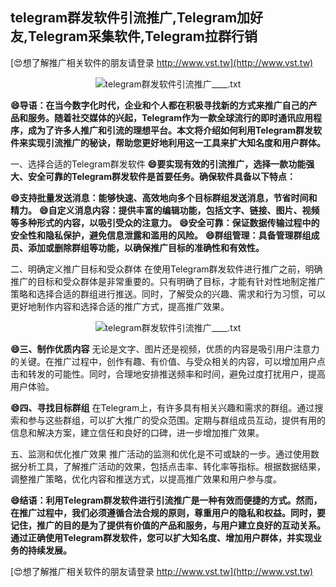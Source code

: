 ## **telegram群发软件引流推广,Telegram加好友,Telegram采集软件,Telegram拉群行销**

[😍想了解推广相关软件的朋友请登录 http://www.vst.tw](http://www.vst.tw)

 <center><img src="https://vst.tw/MP4/tuiguang/png/7.png" alt="telegram群发软件引流推广____.txt"></center>

**😄导语：在当今数字化时代，企业和个人都在积极寻找新的方式来推广自己的产品和服务。随着社交媒体的兴起，Telegram作为一款全球流行的即时通讯应用程序，成为了许多人推广和引流的理想平台。本文将介绍如何利用Telegram群发软件来实现引流推广的秘诀，帮助您更好地利用这一工具来扩大知名度和用户群体。**

一、选择合适的Telegram群发软件
**😄要实现有效的引流推广，选择一款功能强大、安全可靠的Telegram群发软件是首要任务。确保软件具备以下特点：**

**😄支持批量发送消息：能够快速、高效地向多个目标群组发送消息，节省时间和精力。**
**😄自定义消息内容：提供丰富的编辑功能，包括文字、链接、图片、视频等多种形式的内容，以吸引受众的注意力。**
**😄安全可靠：保证数据传输过程中的安全性和隐私保护，避免信息泄露和滥用的风险。**
**😄群组管理：具备管理群组成员、添加或删除群组等功能，以确保推广目标的准确性和有效性。**

二、明确定义推广目标和受众群体
在使用Telegram群发软件进行推广之前，明确推广的目标和受众群体是非常重要的。只有明确了目标，才能有针对性地制定推广策略和选择合适的群组进行推送。同时，了解受众的兴趣、需求和行为习惯，可以更好地制作内容和选择合适的推广方式，提高推广效果。

 <center><img src="https://vst.tw/MP4/tuiguang/png/4.png" alt="telegram群发软件引流推广____.txt"></center>

**😄三、制作优质内容**
无论是文字、图片还是视频，优质的内容是吸引用户注意力的关键。在推广过程中，创作有趣、有价值、与受众相关的内容，可以增加用户点击和转发的可能性。同时，合理地安排推送频率和时间，避免过度打扰用户，提高用户体验。

**😄四、寻找目标群组**
在Telegram上，有许多具有相关兴趣和需求的群组。通过搜索和参与这些群组，可以扩大推广的受众范围。定期与群组成员互动，提供有用的信息和解决方案，建立信任和良好的口碑，进一步增加推广效果。

五、监测和优化推广效果
推广活动的监测和优化是不可或缺的一步。通过使用数据分析工具，了解推广活动的效果，包括点击率、转化率等指标。根据数据结果，调整推广策略，优化内容和推送方式，以提高推广效果和用户参与度。

**😄结语：利用Telegram群发软件进行引流推广是一种有效而便捷的方式。然而，在推广过程中，我们必须遵循合法合规的原则，尊重用户的隐私和权益。同时，要记住，推广的目的是为了提供有价值的产品和服务，与用户建立良好的互动关系。通过正确使用Telegram群发软件，您可以扩大知名度、增加用户群体，并实现业务的持续发展。**

[😍想了解推广相关软件的朋友请登录 http://www.vst.tw](http://www.vst.tw)



